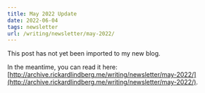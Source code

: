 ```yaml
---
title: May 2022 Update
date: 2022-06-04
tags: newsletter
url: /writing/newsletter/may-2022/
---
```


This post has not yet been imported to my new blog.

In the meantime, you can read it here: [http://archive.rickardlindberg.me/writing/newsletter/may-2022/](http://archive.rickardlindberg.me/writing/newsletter/may-2022/).
